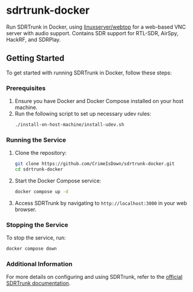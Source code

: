 # sdrtrunk-docker

Run SDRTrunk in Docker, using [linuxserver/webtop](https://docs.linuxserver.io/images/docker-webtop/) for a web-based VNC server with audio support. Contains SDR support for RTL-SDR, AirSpy, HackRF, and SDRPlay.

## Getting Started

To get started with running SDRTrunk in Docker, follow these steps:

### Prerequisites

1. Ensure you have Docker and Docker Compose installed on your host machine.
2. Run the following script to set up necessary udev rules:
    ```sh
    ./install-on-host-machine/install-udev.sh
    ```

### Running the Service

1. Clone the repository:
    ```sh
    git clone https://github.com/CrimeIsDown/sdrtrunk-docker.git
    cd sdrtrunk-docker
    ```

2. Start the Docker Compose service:
    ```sh
    docker compose up -d
    ```

3. Access SDRTrunk by navigating to `http://localhost:3000` in your web browser.

### Stopping the Service

To stop the service, run:
```sh
docker compose down
```

### Additional Information

For more details on configuring and using SDRTrunk, refer to the [official SDRTrunk documentation](https://github.com/DSheirer/sdrtrunk).
